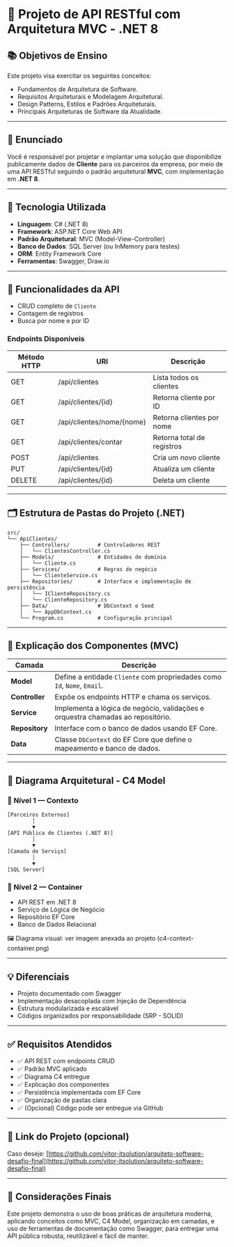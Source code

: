 # 🧱 Projeto de API RESTful com Arquitetura MVC - .NET 8

## 📚 Objetivos de Ensino

Este projeto visa exercitar os seguintes conceitos:
- Fundamentos de Arquitetura de Software.
- Requisitos Arquiteturais e Modelagem Arquitetural.
- Design Patterns, Estilos e Padrões Arquiteturais.
- Principais Arquiteturas de Software da Atualidade.

---

## 📝 Enunciado

Você é responsável por projetar e implantar uma solução que disponibilize publicamente dados de **Cliente** para os parceiros da empresa, por meio de uma API RESTful seguindo o padrão arquitetural **MVC**, com implementação em **.NET 8**.

---

## 🚀 Tecnologia Utilizada

- **Linguagem**: C# (.NET 8)
- **Framework**: ASP.NET Core Web API
- **Padrão Arquitetural**: MVC (Model-View-Controller)
- **Banco de Dados**: SQL Server (ou InMemory para testes)
- **ORM**: Entity Framework Core
- **Ferramentas**: Swagger, Draw.io

---

## 🔧 Funcionalidades da API

- CRUD completo de `Cliente`
- Contagem de registros
- Busca por nome e por ID

### Endpoints Disponíveis

| Método HTTP | URI                       | Descrição                        |
|-------------|---------------------------|----------------------------------|
| GET         | /api/clientes             | Lista todos os clientes          |
| GET         | /api/clientes/{id}        | Retorna cliente por ID           |
| GET         | /api/clientes/nome/{nome} | Retorna clientes por nome        |
| GET         | /api/clientes/contar      | Retorna total de registros       |
| POST        | /api/clientes             | Cria um novo cliente             |
| PUT         | /api/clientes/{id}        | Atualiza um cliente              |
| DELETE      | /api/clientes/{id}        | Deleta um cliente                |

---

## 🗂️ Estrutura de Pastas do Projeto (.NET)

```plaintext
src/
└── ApiClientes/
    ├── Controllers/         # Controladores REST
    │   └── ClientesController.cs
    ├── Models/              # Entidades de domínio
    │   └── Cliente.cs
    ├── Services/            # Regras de negócio
    │   └── ClienteService.cs
    ├── Repositories/        # Interface e implementação de persistência
    │   └── IClienteRepository.cs
    │   └── ClienteRepository.cs
    ├── Data/                # DbContext e Seed
    │   └── AppDbContext.cs
    └── Program.cs           # Configuração principal
```

---

## 🧠 Explicação dos Componentes (MVC)

| Camada        | Descrição |
|---------------|-----------|
| **Model**     | Define a entidade `Cliente` com propriedades como `Id`, `Nome`, `Email`. |
| **Controller**| Expõe os endpoints HTTP e chama os serviços. |
| **Service**   | Implementa a lógica de negócio, validações e orquestra chamadas ao repositório. |
| **Repository**| Interface com o banco de dados usando EF Core. |
| **Data**      | Classe `DbContext` do EF Core que define o mapeamento e banco de dados. |

---

## 🧩 Diagrama Arquitetural - C4 Model

### 🔹 Nível 1 — Contexto

```plaintext
[Parceiros Externos]
        │
        ▼
[API Pública de Clientes (.NET 8)]
        │
        ▼
[Camada de Serviço]
        │
        ▼
[SQL Server]
```

### 🔹 Nível 2 — Container

- API REST em .NET 8
- Serviço de Lógica de Negócio
- Repositório EF Core
- Banco de Dados Relacional

🖼️ Diagrama visual: ver imagem anexada ao projeto (c4-context-container.png)

---

## 💡 Diferenciais

- Projeto documentado com Swagger
- Implementação desacoplada com Injeção de Dependência
- Estrutura modularizada e escalável
- Códigos organizados por responsabilidade (SRP - SOLID)

---

## ✅ Requisitos Atendidos

- ✅ API REST com endpoints CRUD
- ✅ Padrão MVC aplicado
- ✅ Diagrama C4 entregue
- ✅ Explicação dos componentes
- ✅ Persistência implementada com EF Core
- ✅ Organização de pastas clara
- ✅ (Opcional) Código pode ser entregue via GitHub

---

## 🔗 Link do Projeto (opcional)

Caso deseje: [https://github.com/vitor-itsolution/arquiteto-software-desafio-final](https://github.com/vitor-itsolution/arquiteto-software-desafio-final)

---

## 📌 Considerações Finais

Este projeto demonstra o uso de boas práticas de arquitetura moderna, aplicando conceitos como MVC, C4 Model, organização em camadas, e uso de ferramentas de documentação como Swagger, para entregar uma API pública robusta, reutilizável e fácil de manter.


